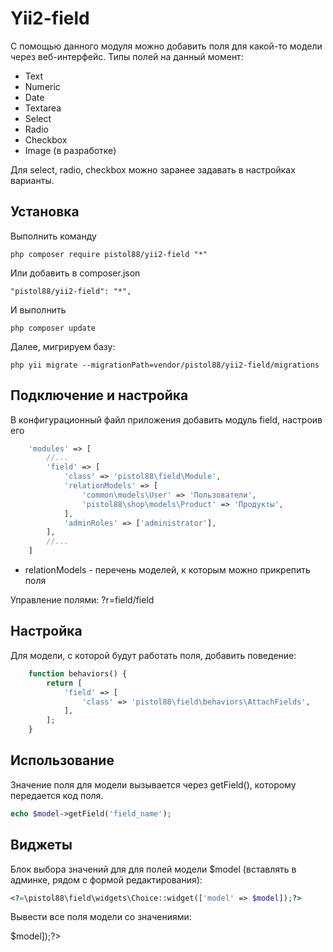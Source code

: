 Yii2-field
==========

С помощью данного модуля можно добавить поля для какой-то модели через веб-интерфейс. Типы полей на данный момент:

* Text
* Numeric
* Date
* Textarea
* Select
* Radio
* Checkbox
* Image (в разработке)

Для select, radio, checkbox можно заранее задавать в настройках варианты.

Установка
---------------------------------

Выполнить команду

```
php composer require pistol88/yii2-field "*"
```

Или добавить в composer.json

```
"pistol88/yii2-field": "*",
```

И выполнить

```
php composer update
```

Далее, мигрируем базу:

```
php yii migrate --migrationPath=vendor/pistol88/yii2-field/migrations
```

Подключение и настройка
---------------------------------

В конфигурационный файл приложения добавить модуль field, настроив его

```php
    'modules' => [
        //...
        'field' => [
            'class' => 'pistol88\field\Module',
            'relationModels' => [
                'common\models\User' => 'Пользователи',
                'pistol88\shop\models\Product' => 'Продукты',
            ],
            'adminRoles' => ['administrator'],
        ],
        //...
    ]
```

* relationModels - перечень моделей, к которым можно прикрепить поля

Управление полями: ?r=field/field

Настройка
---------------------------------

Для модели, с которой будут работать поля, добавить поведение:

```php 
    function behaviors() {
        return [
            'field' => [
                'class' => 'pistol88\field\behaviors\AttachFields',
            ],
        ];
    }
```


Использование
---------------------------------

Значение поля для модели вызывается через getField(), которому передается код поля.

```php
echo $model->getField('field_name');
```

Виджеты
---------------------------------

Блок выбора значений для для полей модели $model (вставлять в админке, рядом с формой редактирования):

```php
<?=\pistol88\field\widgets\Choice::widget(['model' => $model]);?>
```

Вывести все поля модели со значениями:
<?=pistol88\field\widgets\Show::widget(['model' => $model]);?>				